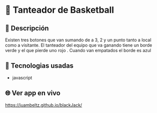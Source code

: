 # :name_badge: Tanteador de Basketball

## :newspaper: Descripción 
Existen tres botones que van sumando de a 3, 2 y un punto tanto a local como a visitante.
El tanteador del equipo que va ganando tiene un borde verde y el que pierde uno rojo . Cuando van empatados el borde es azul

## 🧠 Tecnologias usadas
- javascript

## 🌐 Ver app en vivo
https://juambeltz.github.io/blackJack/
